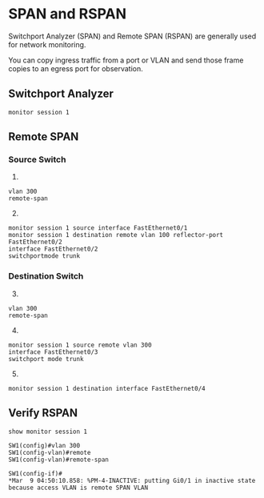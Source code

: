 # SPAN and RSPAN

Switchport Analyzer (SPAN) and Remote SPAN (RSPAN) are generally used for network monitoring.

You can copy ingress traffic from a port or VLAN and send those frame copies to an egress port for observation.

## Switchport Analyzer

```
monitor session 1

```

## Remote SPAN

### Source Switch

1. 
```
vlan 300
remote-span
```

2. 

```
monitor session 1 source interface FastEthernet0/1
monitor session 1 destination remote vlan 100 reflector-port FastEthernet0/2
interface FastEthernet0/2
switchportmode trunk
```

### Destination Switch

3.

```
vlan 300
remote-span
```

4. 

```
monitor session 1 source remote vlan 300
interface FastEthernet0/3
switchport mode trunk
```

5. 

```
monitor session 1 destination interface FastEthernet0/4
```

## Verify RSPAN

```
show monitor session 1
```

```
SW1(config)#vlan 300
SW1(config-vlan)#remote
SW1(config-vlan)#remote-span 

SW1(config-if)#
*Mar  9 04:50:10.858: %PM-4-INACTIVE: putting Gi0/1 in inactive state because access VLAN is remote SPAN VLAN

```